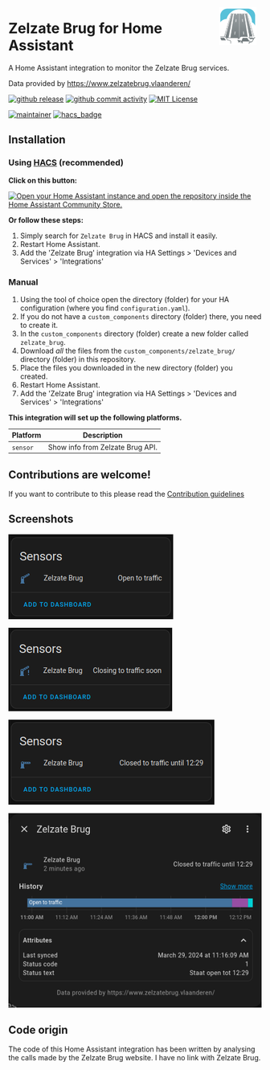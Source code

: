 <img src="https://github.com/giannivh/zelzate_brug/raw/main/img/brand/icon.png"
     alt="Zelzate Brug"
     align="right"
     style="width: 75px;margin-right: 10px;" />

# Zelzate Brug for Home Assistant

A Home Assistant integration to monitor the Zelzate Brug services.

Data provided by https://www.zelzatebrug.vlaanderen/

[![github release](https://img.shields.io/github/release/giannivh/zelzate_brug.svg?style=for-the-badge&logo=github)](https://github.com/giannivh/zelzate_brug/releases)
[![github commit activity](https://img.shields.io/github/commit-activity/y/giannivh/zelzate_brug.svg?style=for-the-badge&logo=github)](https://github.com/giannivh/zelzate_brug/commits/main)
[![MIT License](https://img.shields.io/github/license/giannivh/zelzate_brug.svg?style=for-the-badge)](https://github.com/giannivh/zelzate_brug/blob/main/LICENSE)

[![maintainer](https://img.shields.io/badge/maintainer-Gianni%20Van%20Hoecke%20%40giannivh-blue.svg?style=for-the-badge&logo=github)](https://github.com/giannivh)
[![hacs_badge](https://img.shields.io/badge/HACS-Default-41BDF5.svg?style=for-the-badge)](https://github.com/hacs/integration)


## Installation

### Using [HACS](https://hacs.xyz/) (recommended)

**Click on this button:**

[![Open your Home Assistant instance and open the repository inside the Home Assistant Community Store.](https://my.home-assistant.io/badges/hacs_repository.svg?style=flat-square)](https://my.home-assistant.io/redirect/hacs_repository/?owner=giannivh&repository=zelzate_brug&category=integration)

**Or follow these steps:**

1. Simply search for `Zelzate Brug` in HACS and install it easily.
2. Restart Home Assistant.
3. Add the 'Zelzate Brug' integration via HA Settings > 'Devices and Services' > 'Integrations'

### Manual

1. Using the tool of choice open the directory (folder) for your HA configuration (where you find `configuration.yaml`).
2. If you do not have a `custom_components` directory (folder) there, you need to create it.
3. In the `custom_components` directory (folder) create a new folder called `zelzate_brug`.
4. Download _all_ the files from the `custom_components/zelzate_brug/` directory (folder) in this repository.
5. Place the files you downloaded in the new directory (folder) you created.
6. Restart Home Assistant.
7. Add the 'Zelzate Brug' integration via HA Settings > 'Devices and Services' > 'Integrations'

**This integration will set up the following platforms.**

Platform | Description
-- | --
`sensor` | Show info from Zelzate Brug API.

## Contributions are welcome!

If you want to contribute to this please read the [Contribution guidelines](CONTRIBUTING.md)

## Screenshots

![screenshot-01](https://raw.githubusercontent.com/giannivh/zelzate_brug/main/img/screenshots/zb_01.png)

![screenshot-02](https://raw.githubusercontent.com/giannivh/zelzate_brug/main/img/screenshots/zb_02.png)

![screenshot-03](https://raw.githubusercontent.com/giannivh/zelzate_brug/main/img/screenshots/zb_03.png)

![screenshot-04](https://raw.githubusercontent.com/giannivh/zelzate_brug/main/img/screenshots/zb_04.png)

## Code origin

The code of this Home Assistant integration has been written by analysing the calls made by the Zelzate Brug website. I have no link with Zelzate Brug.